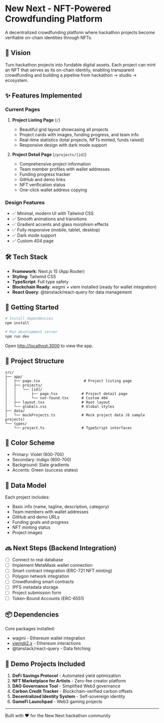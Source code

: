 # New Next - NFT-Powered Crowdfunding Platform

A decentralized crowdfunding platform where hackathon projects become verifiable on-chain identities through NFTs.

## 🎯 Vision

Turn hackathon projects into fundable digital assets. Each project can mint an NFT that serves as its on-chain identity, enabling transparent crowdfunding and building a pipeline from hackathon → studio → ecosystem.

## ✨ Features Implemented

### Current Pages

1. **Project Listing Page** (`/`)

   - Beautiful grid layout showcasing all projects
   - Project cards with images, funding progress, and team info
   - Real-time statistics (total projects, NFTs minted, funds raised)
   - Responsive design with dark mode support

2. **Project Detail Page** (`/projects/[id]`)
   - Comprehensive project information
   - Team member profiles with wallet addresses
   - Funding progress tracker
   - GitHub and demo links
   - NFT verification status
   - One-click wallet address copying

### Design Features

- ✅ Minimal, modern UI with Tailwind CSS
- ✅ Smooth animations and transitions
- ✅ Gradient accents and glass morphism effects
- ✅ Fully responsive (mobile, tablet, desktop)
- ✅ Dark mode support
- ✅ Custom 404 page

## 🛠 Tech Stack

- **Framework**: Next.js 15 (App Router)
- **Styling**: Tailwind CSS
- **TypeScript**: Full type safety
- **Blockchain Ready**: wagmi + viem installed (ready for wallet integration)
- **React Query**: @tanstack/react-query for data management

## 🚀 Getting Started

```bash
# Install dependencies
npm install

# Run development server
npm run dev
```

Open [http://localhost:3000](http://localhost:3000) to view the app.

## 📁 Project Structure

```
src/
├── app/
│   ├── page.tsx                    # Project listing page
│   ├── projects/
│   │   └── [id]/
│   │       ├── page.tsx           # Project detail page
│   │       └── not-found.tsx      # Custom 404
│   ├── layout.tsx                 # Root layout
│   └── globals.css                # Global styles
├── data/
│   └── mockProjects.ts            # Mock project data (6 sample projects)
└── types/
    └── project.ts                 # TypeScript interfaces

```

## 🎨 Color Scheme

- Primary: Violet (600-700)
- Secondary: Indigo (600-700)
- Background: Slate gradients
- Accents: Green (success states)

## 📝 Data Model

Each project includes:

- Basic info (name, tagline, description, category)
- Team members with wallet addresses
- GitHub and demo URLs
- Funding goals and progress
- NFT minting status
- Project images

## 🔜 Next Steps (Backend Integration)

- [ ] Connect to real database
- [ ] Implement MetaMask wallet connection
- [ ] Smart contract integration (ERC-721 NFT minting)
- [ ] Polygon network integration
- [ ] Crowdfunding smart contracts
- [ ] IPFS metadata storage
- [ ] Project submission form
- [ ] Token-Bound Accounts (ERC-6551)

## 📦 Dependencies

Core packages installed:

- wagmi - Ethereum wallet integration
- viem@2.x - Ethereum interactions
- @tanstack/react-query - Data fetching

## 🌟 Demo Projects Included

1. **DeFi Savings Protocol** - Automated yield optimization
2. **NFT Marketplace for Artists** - Zero-fee creator platform
3. **DAO Governance Tool** - Simplified Web3 governance
4. **Carbon Credit Tracker** - Blockchain-verified carbon offsets
5. **Decentralized Identity System** - Self-sovereign identity
6. **GameFi Launchpad** - Web3 gaming projects

---

Built with ❤️ for the New Next hackathon community
